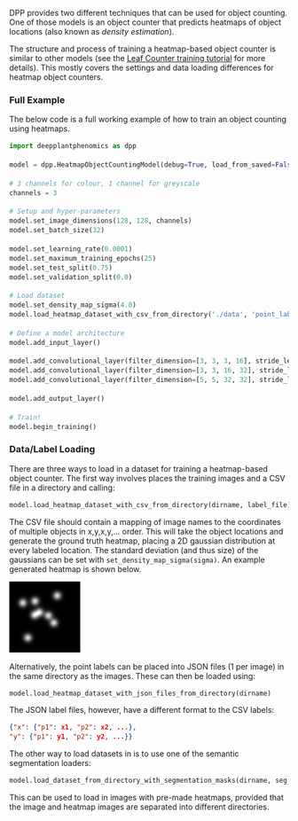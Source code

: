 DPP provides two different techniques that can be used for object counting. One of those models is an object counter that predicts heatmaps of object locations (also known as *density estimation*).

The structure and process of training a heatmap-based object counter is similar to other models (see the [Leaf Counter training tutorial](Tutorial-Training-The-Leaf-Counter.md) for more details). This mostly covers the settings and data loading differences for heatmap object counters.

### Full Example

The below code is a full working example of how to train an object counting using heatmaps.

```python
import deepplantphenomics as dpp

model = dpp.HeatmapObjectCountingModel(debug=True, load_from_saved=False)

# 3 channels for colour, 1 channel for greyscale
channels = 3

# Setup and hyper-parameters
model.set_image_dimensions(128, 128, channels)
model.set_batch_size(32)

model.set_learning_rate(0.0001)
model.set_maximum_training_epochs(25)
model.set_test_split(0.75)
model.set_validation_split(0.0)

# Load dataset
model.set_density_map_sigma(4.0)
model.load_heatmap_dataset_with_csv_from_directory('./data', 'point_labels.csv')

# Define a model architecture
model.add_input_layer()

model.add_convolutional_layer(filter_dimension=[3, 3, 3, 16], stride_length=1, activation_function='relu')
model.add_convolutional_layer(filter_dimension=[3, 3, 16, 32], stride_length=1, activation_function='relu')
model.add_convolutional_layer(filter_dimension=[5, 5, 32, 32], stride_length=1, activation_function='relu')

model.add_output_layer()

# Train!
model.begin_training()
```

### Data/Label Loading

There are three ways to load in a dataset for training a heatmap-based object counter. The first way involves places the training images and a CSV file in a directory and calling:

```python
model.load_heatmap_dataset_with_csv_from_directory(dirname, label_file)
```

The CSV file should contain a mapping of image names to the coordinates of multiple objects in x,y,x,y,... order. This will take the object locations and generate the ground truth heatmap, placing a 2D gaussian distribution at every labeled location. The standard deviation (and thus size) of the gaussians can be set with `set_density_map_sigma(sigma)`. An example generated heatmap is shown below.

![Example Generated Heatmap](heatmap_labels.png)

Alternatively, the point labels can be placed into JSON files (1 per image) in the same directory as the images. These can then be loaded using:

```python
model.load_heatmap_dataset_with_json_files_from_directory(dirname)
```

The JSON label files, however, have a different format to the CSV labels:

```json
{"x": {"p1": x1, "p2": x2, ...}, 
"y": {"p1": y1, "p2": y2, ...}}
```

The other way to load datasets in is to use one of the semantic segmentation loaders:

```python
model.load_dataset_from_directory_with_segmentation_masks(dirname, seg_dirname)
```

This can be used to load in images with pre-made heatmaps, provided that the image and heatmap images are separated into different directories.
